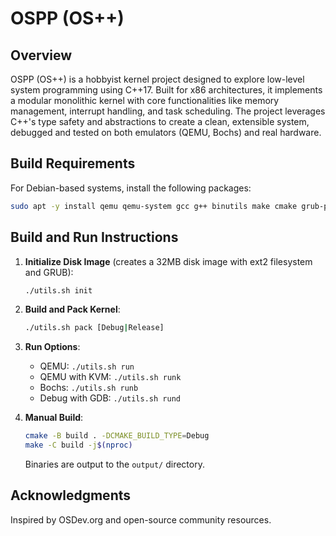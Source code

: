 # OSPP (OS++)

## Overview

OSPP (OS++) is a hobbyist kernel project designed to explore low-level system programming using C++17. Built for x86 architectures, it implements a modular monolithic kernel with core functionalities like memory management, interrupt handling, and task scheduling. The project leverages C++'s type safety and abstractions to create a clean, extensible system, debugged and tested on both emulators (QEMU, Bochs) and real hardware.

## Build Requirements

For Debian-based systems, install the following packages:

```bash
sudo apt -y install qemu qemu-system gcc g++ binutils make cmake grub-pc
```

## Build and Run Instructions

1. **Initialize Disk Image** (creates a 32MB disk image with ext2 filesystem and GRUB):

   ```bash
   ./utils.sh init
   ```

2. **Build and Pack Kernel**:

   ```bash
   ./utils.sh pack [Debug|Release]
   ```

3. **Run Options**:

   - QEMU: `./utils.sh run`
   - QEMU with KVM: `./utils.sh runk`
   - Bochs: `./utils.sh runb`
   - Debug with GDB: `./utils.sh rund`

4. **Manual Build**:

   ```bash
   cmake -B build . -DCMAKE_BUILD_TYPE=Debug
   make -C build -j$(nproc)
   ```

   Binaries are output to the `output/` directory.

## Acknowledgments

Inspired by OSDev.org and open-source community resources.